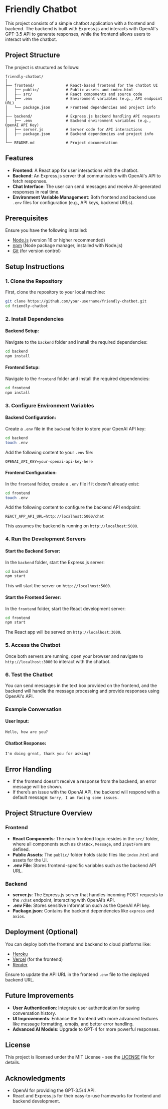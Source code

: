 # Friendly Chatbot

This project consists of a simple chatbot application with a frontend and backend. The backend is built with Express.js and interacts with OpenAI's GPT-3.5 API to generate responses, while the frontend allows users to interact with the chatbot.

## Project Structure

The project is structured as follows:

```
friendly-chatbot/
│
├── frontend/              # React-based frontend for the chatbot UI
│   ├── public/            # Public assets and index.html
│   ├── src/               # React components and source code
│   ├── .env               # Environment variables (e.g., API endpoint URL)
│   └── package.json       # Frontend dependencies and project info
│
├── backend/               # Express.js backend handling API requests
│   ├── .env               # Backend environment variables (e.g., OpenAI API Key)
│   ├── server.js          # Server code for API interactions
│   ├── package.json       # Backend dependencies and project info
│
└── README.md              # Project documentation
```

## Features

- **Frontend**: A React app for user interactions with the chatbot.
- **Backend**: An Express.js server that communicates with OpenAI's API to fetch responses.
- **Chat Interface**: The user can send messages and receive AI-generated responses in real time.
- **Environment Variable Management**: Both frontend and backend use `.env` files for configuration (e.g., API keys, backend URLs).

## Prerequisites

Ensure you have the following installed:

- [Node.js](https://nodejs.org/) (version 16 or higher recommended)
- [npm](https://www.npmjs.com/) (Node package manager, installed with Node.js)
- [Git](https://git-scm.com/) (for version control)

## Setup Instructions

### 1. Clone the Repository

First, clone the repository to your local machine:

```bash
git clone https://github.com/your-username/friendly-chatbot.git
cd friendly-chatbot
```

### 2. Install Dependencies

#### Backend Setup:

Navigate to the `backend` folder and install the required dependencies:

```bash
cd backend
npm install
```

#### Frontend Setup:

Navigate to the `frontend` folder and install the required dependencies:

```bash
cd frontend
npm install
```

### 3. Configure Environment Variables

#### Backend Configuration:

Create a `.env` file in the `backend` folder to store your OpenAI API key:

```bash
cd backend
touch .env
```

Add the following content to your `.env` file:

```plaintext
OPENAI_API_KEY=your-openai-api-key-here
```

#### Frontend Configuration:

In the `frontend` folder, create a `.env` file if it doesn't already exist:

```bash
cd frontend
touch .env
```

Add the following content to configure the backend API endpoint:

```plaintext
REACT_APP_API_URL=http://localhost:5000/chat
```

This assumes the backend is running on `http://localhost:5000`.

### 4. Run the Development Servers

#### Start the Backend Server:

In the `backend` folder, start the Express.js server:

```bash
cd backend
npm start
```

This will start the server on `http://localhost:5000`.

#### Start the Frontend Server:

In the `frontend` folder, start the React development server:

```bash
cd frontend
npm start
```

The React app will be served on `http://localhost:3000`.

### 5. Access the Chatbot

Once both servers are running, open your browser and navigate to `http://localhost:3000` to interact with the chatbot.

### 6. Test the Chatbot

You can send messages in the text box provided on the frontend, and the backend will handle the message processing and provide responses using OpenAI's API.

### Example Conversation

#### User Input:

```
Hello, how are you?
```

#### Chatbot Response:

```
I'm doing great, thank you for asking!
```

## Error Handling

- If the frontend doesn’t receive a response from the backend, an error message will be shown.
- If there’s an issue with the OpenAI API, the backend will respond with a default message: `Sorry, I am facing some issues.`

## Project Structure Overview

### Frontend

- **React Components**: The main frontend logic resides in the `src/` folder, where all components such as `ChatBox`, `Message`, and `InputForm` are defined.
- **Public Assets**: The `public/` folder holds static files like `index.html` and assets for the UI.
- **.env File**: Stores frontend-specific variables such as the backend API URL.

### Backend

- **server.js**: The Express.js server that handles incoming POST requests to the `/chat` endpoint, interacting with OpenAI’s API.
- **.env File**: Stores sensitive information such as the OpenAI API key.
- **Package.json**: Contains the backend dependencies like `express` and `axios`.

## Deployment (Optional)

You can deploy both the frontend and backend to cloud platforms like:

- [Heroku](https://www.heroku.com/)
- [Vercel](https://vercel.com/) (for the frontend)
- [Render](https://render.com/)

Ensure to update the API URL in the frontend `.env` file to the deployed backend URL.

## Future Improvements

- **User Authentication**: Integrate user authentication for saving conversation history.
- **UI Improvements**: Enhance the frontend with more advanced features like message formatting, emojis, and better error handling.
- **Advanced AI Models**: Upgrade to GPT-4 for more powerful responses.

## License

This project is licensed under the MIT License - see the [LICENSE](LICENSE) file for details.

## Acknowledgments

- OpenAI for providing the GPT-3.5/4 API.
- React and Express.js for their easy-to-use frameworks for frontend and backend development.
```

